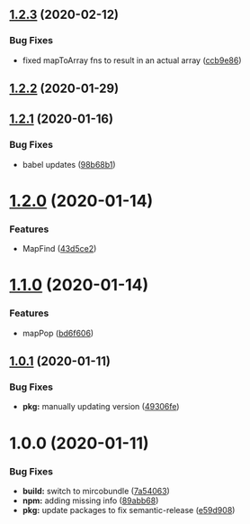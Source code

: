 ## [1.2.3](https://github.com/CassandraSpruit/Array-Like-Map/compare/v1.2.2...v1.2.3) (2020-02-12)


### Bug Fixes

* fixed mapToArray fns to result in an actual array ([ccb9e86](https://github.com/CassandraSpruit/Array-Like-Map/commit/ccb9e860f611b99eb57a6f9303a835946dd3ae15))

## [1.2.2](https://github.com/CassandraSpruit/Array-Like-Map/compare/v1.2.1...v1.2.2) (2020-01-29)

## [1.2.1](https://github.com/CassandraSpruit/Array-Like-Map/compare/v1.2.0...v1.2.1) (2020-01-16)


### Bug Fixes

* babel updates ([98b68b1](https://github.com/CassandraSpruit/Array-Like-Map/commit/98b68b1104c53d7d83c445be3c3b4aad9717d31a))

# [1.2.0](https://github.com/CassandraSpruit/Array-Like-Map/compare/v1.1.0...v1.2.0) (2020-01-14)


### Features

* MapFind ([43d5ce2](https://github.com/CassandraSpruit/Array-Like-Map/commit/43d5ce2ed2695e37d6fe0f1efeb524ae23296cf3))

# [1.1.0](https://github.com/CassandraSpruit/Array-Like-Map/compare/v1.0.1...v1.1.0) (2020-01-14)


### Features

* mapPop ([bd6f606](https://github.com/CassandraSpruit/Array-Like-Map/commit/bd6f6065159bb0e07ebcc6d65886993e374807cd))

## [1.0.1](https://github.com/CassandraSpruit/Array-Like-Map/compare/v1.0.0...v1.0.1) (2020-01-11)


### Bug Fixes

* **pkg:** manually updating version ([49306fe](https://github.com/CassandraSpruit/Array-Like-Map/commit/49306feb7d62613a1bc63441c14d71c6658668ca))

# 1.0.0 (2020-01-11)


### Bug Fixes

* **build:** switch to mircobundle ([7a54063](https://github.com/CassandraSpruit/Array-Like-Map/commit/7a540632d7c1e05250b5beb56a65ff54451cedc3))
* **npm:** adding missing info ([89abb68](https://github.com/CassandraSpruit/Array-Like-Map/commit/89abb6882dffb7f0dacd25fef126345947ff3836))
* **pkg:** update packages to fix semantic-release ([e59d908](https://github.com/CassandraSpruit/Array-Like-Map/commit/e59d908090f10bce930c5ec4d7613a93e4394e42))
